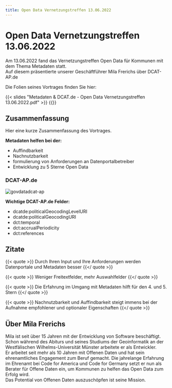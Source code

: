 ```yaml
---
title: Open Data Vernetzungstreffen 13.06.2022
---
```

# Open Data Vernetzungstreffen 13.06.2022

Am 13.06.2022 fand das Vernetzungstreffen Open Data für Kommunen mit dem Thema Metadaten statt.  
Auf diesem präsentierte unserer Geschäftführer Mila Frerichs über DCAT-AP.de

Die Folien seines Vortrages finden Sie hier:

{{< slides "Metadaten & DCAT.de - Open Data Vernetzungstreffen 13.06.2022.pdf" >}}
{{</slides>}}

## Zusammenfassung

Hier eine kurze Zusammenfassung des Vortrages.  

__Metadaten helfen bei der:__

* Auffindbarkeit
* Nachnutzbarkeit
* formulierung von Anforderungen an Datenportalbetreiber
* Entwicklung zu 5 Sterne Open Data

### DCAT-AP.de

![govdatadcat-ap](https://res.cloudinary.com/civicvision/image/upload/v1654943666/milafrerichs.com/resources/presentations/govdata_metadata_orange.png)

__Wichtige DCAT-AP.de Felder:__

* dcatde:politicalGeocodingLevelURI
* dcatde:politicalGeocodingURI
* dct:temporal
* dct:accrualPeriodicity
* dct:references

## Zitate

{{< quote >}}
Durch Ihren Input und Ihre Anforderungen werden Datenportale und Metadaten besser
{{</ quote >}}

{{< quote >}}
Weniger Freitextfelder, mehr Auswahlfelder 
{{</ quote >}}

{{< quote >}}
Die Erfahrung im Umgang mit Metadaten hilft für den 4. und 5. Stern
{{</ quote >}}

{{< quote >}}
Nachnutzbarkeit und Auffindbarkeit steigt immens bei der Aufnahme empfohlener und optionaler Eigenschaften
{{</ quote >}}


## Über Mila Frerichs
Mila ist seit über 15 Jahren mit der Entwicklung von Software beschäftigt. Schon während des Abiturs und seines Studiums der Geoinformatik an der Westfälischen Wilhelms-Universität Münster arbeitete er als Entwickler.  
Er arbeitet seit mehr als 10 Jahren mit Offenen Daten und hat sein ehrenamtliches Engagement zum Beruf gemacht. Die jahrelange Erfahrung im Ehrenamt bei Code for America und Code for Germany setzt er nun als Berater für Offene Daten ein, um Kommunen zu helfen das Open Data zum Erfolg wird.  
Das Potential von Offenen Daten auszuschöpfen ist seine Mission. 
